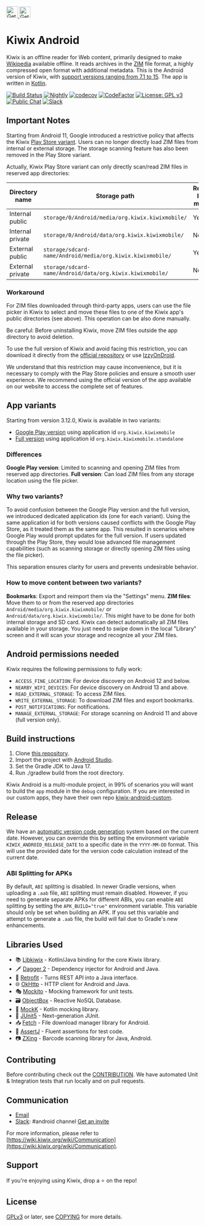 <a href="https://play.google.com/store/apps/details?id=org.kiwix.kiwixmobile" target="_blank" align="left">
  <img src="https://play.google.com/intl/en/badges/images/badge_new.png" alt="Get it on Google Play" height="30" />
</a>
<a href="https://apt.izzysoft.de/fdroid/index/apk/org.kiwix.kiwixmobile.standalone" target="_blank" align="left">
  <img src="https://gitlab.com/IzzyOnDroid/repo/-/raw/master/assets/IzzyOnDroid2.png" alt="Get it on IzzyOnDroid" height="29" />
</a>

# Kiwix Android

Kiwix is an offline reader for Web content, primarily designed to make [Wikipedia](https://www.wikipedia.org/) available offline. It reads archives in the [ZIM](https://openzim.org) file format, a highly compressed open format with additional metadata.
This is the Android version of Kiwix, with [support versions ranging from 7.1 to 15](https://github.com/kiwix/kiwix-android/blob/main/buildSrc/src/main/kotlin/Config.kt). The app is written in [Kotlin](https://kotlinlang.org/).

[![Build Status](https://github.com/kiwix/kiwix-android/workflows/CI/badge.svg?query=branch%3Amain+workflow%3ANightly)](https://github.com/kiwix/kiwix-android/actions?query=workflow%3ACI+branch%3Amain)
[![Nightly](https://github.com/kiwix/kiwix-android/actions/workflows/nightly.yml/badge.svg)](https://github.com/kiwix/kiwix-android/actions/workflows/nightly.yml)
[![codecov](https://codecov.io/gh/kiwix/kiwix-android/branch/main/graph/badge.svg)](https://codecov.io/gh/kiwix/kiwix-android)
[![CodeFactor](https://www.codefactor.io/repository/github/kiwix/kiwix-android/badge)](https://www.codefactor.io/repository/github/kiwix/kiwix-android)
[![License: GPL v3](https://img.shields.io/badge/License-GPLv3-blue.svg)](https://www.gnu.org/licenses/gpl-3.0)
[![Public Chat](https://img.shields.io/badge/public-chat-green)](https://chat.kiwix.org)
[![Slack](https://img.shields.io/badge/Slack-chat-E01E5A)](https://kiwixoffline.slack.com)

## Important Notes

Starting from Android 11, Google introduced a restrictive policy that affects the Kiwix [Play Store
variant](https://play.google.com/store/apps/details?id=org.kiwix.kiwixmobile). Users can no longer directly load ZIM files from internal or external storage. The storage scanning feature has also been removed in the Play Store variant.

Actually, Kiwix Play Store variant can only directly scan/read ZIM files in reserved app directories:

| Directory name   | Storage path                                                | Readable by File manager |
|------------------|-------------------------------------------------------------|--------------------------|
| Internal public  | `storage/0/Android/media/org.kiwix.kiwixmobile/`            | Yes                      |
| Internal private | `storage/0/Android/data/org.kiwix.kiwixmobile/`             | No                       |
| External public  | `storage/sdcard-name/Android/media/org.kiwix.kiwixmobile/`  | Yes                      |
| External private | `storage/sdcard-name/Android/data/org.kiwix.kiwixmobile/`   | No                       |

### Workaround

For ZIM files downloaded through third-party apps, users can use the file picker in Kiwix to select and move these files to one of the Kiwix app's public directories (see above). This operation can be also done manually.

Be careful: Before uninstalling Kiwix, move ZIM files outside the app directory to avoid deletion.

To use the full version of Kiwix and avoid facing this restriction, you can download it directly from the [official repository](https://download.kiwix.org/release/kiwix-android/) or use [IzzyOnDroid](https://apt.izzysoft.de/fdroid/index/apk/org.kiwix.kiwixmobile.standalone).

We understand that this restriction may cause inconvenience, but it is necessary to comply with the Play Store policies and ensure a smooth user experience. We recommend using the official version of the app available on our website to access the complete set of features.

## App variants

Starting from version 3.12.0, Kiwix is available in two variants:

- [Google Play version](https://android.kiwix.org/) using application id `org.kiwix.kiwixmobile`
- [Full version](https://download.kiwix.org/release/kiwix-android/) using application id `org.kiwix.kiwixmobile.standalone`

### Differences

**Google Play version**: Limited to scanning and opening ZIM files from reserved app directories.
**Full version**: Can load ZIM files from any storage location using the file picker.

### Why two variants?

To avoid confusion between the Google Play version and the full version, we introduced dedicated application ids (one for each variant). Using the same application id for both versions caused conflicts with the Google Play Store, as it treated them as the same app. This resulted in scenarios where Google Play would prompt updates for the full version. If users updated through the Play Store, they would lose advanced file management capabilities (such as scanning storage or directly opening ZIM files using the file picker).

This separation ensures clarity for users and prevents undesirable behavior.

### How to move content between two variants?

**Bookmarks**: Export and reimport them via the "Settings" menu.
**ZIM files**: Move them to or from the reserved app directories `Android/media/org.kiwix.kiwixmobile/` or
`Android/data/org.kiwix.kiwixmobile/`. This might have to be done for both internal storage and SD card. Kiwix can detect automatically all ZIM files available in your storage. You just need to swipe down in the local "Library" screen and
it will scan your storage and recognize all your ZIM files.

## Android permissions needed

Kiwix requires the following permissions to fully work:

- `ACCESS_FINE_LOCATION`: For device discovery on Android 12 and below.
- `NEARBY_WIFI_DEVICES`: For device discovery on Android 13 and above.
- `READ_EXTERNAL_STORAGE`: To access ZIM files.
- `WRITE_EXTERNAL_STORAGE`: To download ZIM files and export bookmarks.
- `POST_NOTIFICATIONS`: For notifications.
- `MANAGE_EXTERNAL_STORAGE`: For storage scanning on Android 11 and above (full version only).

## Build instructions
1. Clone [this repository](https://github.com/kiwix/kiwix-android).
2. Import the project with [Android Studio](https://developer.android.com/studio).
3. Set the Gradle JDK to Java 17.
4. Run ./gradlew build from the root directory.

Kiwix Android is a multi-module project, in 99% of scenarios you will want to build the `app` module in the `debug` configuration. If you are interested in our custom apps, they have their own repo [kiwix-android-custom](https://github.com/kiwix/kiwix-android-custom).

## Release

We have an [automatic version code generation](https://github.com/kiwix/kiwix-android/blob/main/buildSrc/src/main/kotlin/VersionCodeGenerator.kt) system based on the current date. However, you can override this by setting the environment variable `KIWIX_ANDROID_RELEASE_DATE` to a specific date in the `YYYY-MM-DD` format. This will use the provided date for the version code calculation instead of the current date.

### ABI Splitting for APKs

By default, `ABI` splitting is disabled. In newer Gradle versions, when uploading a `.aab` file, `ABI` splitting must remain disabled.
However, if you need to generate separate APKs for different ABIs, you can enable `ABI` splitting by setting the `APK_BUILD="true"` environment variable.
This variable should only be set when building an APK. If you set this variable and attempt to generate a `.aab` file, the build will fail due to Gradle's new enhancements.

## Libraries Used

- 📚 [Libkiwix](https://github.com/kiwix/java-libkiwix) - Kotlin/Java binding for the core Kiwix library.
- 🗡️ [Dagger 2](https://github.com/google/dagger) - Dependency injector for Android and Java.
- 🔄 [Retrofit](https://square.github.io/retrofit/) - Turns REST API into a Java interface.
- 🌐 [OkHttp](https://github.com/square/okhttp) - HTTP client for Android and Java.
- 🎭  [Mockito](https://github.com/mockito/mockito) - Mocking framework for unit tests.
- 🗃️ [ObjectBox](https://github.com/objectbox/objectbox-java) - Reactive NoSQL Database.
- 🐒 [MockK](https://github.com/mockk/mockk) - Kotlin mocking library.
- 🧪 [JUnit5](https://github.com/junit-team/junit5/) - Next-generation JUnit.
- 📥 [Fetch](https://github.com/tonyofrancis/Fetch) - File download manager library for Android.
- 🧪 [AssertJ](https://github.com/joel-costigliola/assertj-core) - Fluent assertions for test code.
- 📷 [ZXing](https://github.com/zxing/zxing) - Barcode scanning library for Java, Android.

## Contributing

Before contributing check out the [CONTRIBUTION](https://github.com/kiwix/kiwix-android/blob/main/CONTRIBUTING.md). We have automated Unit & Integration tests that run locally and on pull requests.

## Communication

* [Email](mailto:contact+android@kiwix.org)
* [Slack](https://kiwixoffline.slack.com): #android
  channel [Get an invite](https://join.slack.com/t/kiwixoffline/shared_invite/zt-19s7tsi68-xlgHdmDr5c6MJ7uFmJuBkg)

For more information, please refer to
[https://wiki.kiwix.org/wiki/Communication](https://wiki.kiwix.org/wiki/Communication).

## Support
If you're enjoying using Kiwix, drop a ⭐️ on the repo!

## License

[GPLv3](https://www.gnu.org/licenses/gpl-3.0) or later, see [COPYING](COPYING) for more details.
